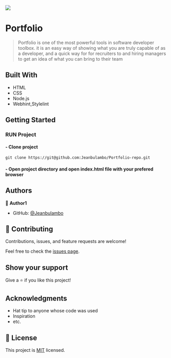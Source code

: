 ![](https://img.shields.io/badge/Microverse-blueviolet)

# Portfolio

> Portfolio is one of the most powerful tools in software developer toolbox. it is an easy way of showing what you are truly capable of as a developer, and a quick way for for recruiters to and hiring managers to get an idea of what you can bring to their team


## Built With

- HTML
- CSS
- Node.js
- Webhint,Stylelint

## Getting Started

### RUN Project
#### - Clone project 
```
git clone https://git@github.com:Jeanbulambo/Portfolio-repo.git
```
#### - Open project directory and open index.html file with your prefered browser

## Authors

👤 **Author1**

- GitHub: [@Jeanbulambo](https://github.com/Jeanbulambo)


## 🤝 Contributing

Contributions, issues, and feature requests are welcome!

Feel free to check the [issues page](../../issues/).

## Show your support

Give a ⭐️ if you like this project!

## Acknowledgments

- Hat tip to anyone whose code was used
- Inspiration
- etc.

## 📝 License

This project is [MIT](./MIT.md) licensed.
